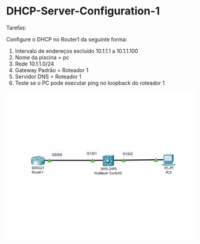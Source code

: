 # DHCP-Server-Configuration-1

Tarefas:

Configure o DHCP no Router1 da seguinte forma:
1) Intervalo de endereços excluído 10.1.1.1 a 10.1.1.100
2) Nome da piscina = pc
3) Rede 10.1.1.0/24
4) Gateway Padrão = Roteador 1
5) Servidor DNS = Roteador 1
6) Teste se o PC pode executar ping no loopback do roteador 1

<img src="https://raw.githubusercontent.com/MattheusMartins/DHCP-Server-Configuration-1/main/1.PNG">
